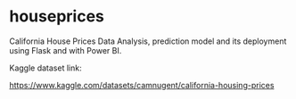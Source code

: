 # houseprices
California House Prices Data Analysis, prediction model and its deployment using Flask and with Power BI.

Kaggle dataset link:

https://www.kaggle.com/datasets/camnugent/california-housing-prices

